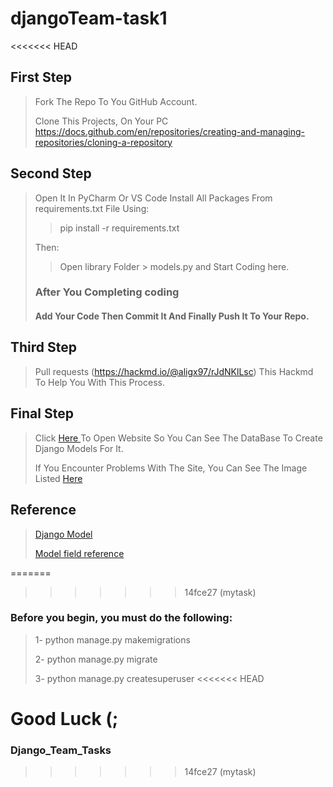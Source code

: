 # djangoTeam-task1

<<<<<<< HEAD
## First Step
> Fork The Repo To You GitHub Account.
> 
> Clone This Projects, On Your PC https://docs.github.com/en/repositories/creating-and-managing-repositories/cloning-a-repository
> 
## Second Step
> Open It In PyCharm Or VS Code
> Install All Packages From requirements.txt File
> Using:
> > pip install -r requirements.txt
>  
> Then:
>> Open library Folder > models.py and Start Coding here.
>
> ### After You Completing coding
> #### Add Your Code Then Commit It And Finally Push It To Your Repo.
> 
## Third Step
> Pull requests
> (https://hackmd.io/@aligx97/rJdNKlLsc) This Hackmd To Help You With This Process.

## Final Step
> Click [Here ](https://lucid.app/lucidchart/2c09b214-60b5-4118-8423-d54873d459e2/edit?viewport_loc=-1437%2C-1282%2C3354%2C1368%2C0_0&invitationId=inv_715d634d-73a3-41b0-8c76-2fdc6a154bbf) To Open Website So You Can See The DataBase To Create Django Models For It.
> 
> If You Encounter Problems With The Site, You Can See The Image Listed
> [Here](https://drive.google.com/drive/u/0/folders/1jYGS8LGRT6PM2KxwXywgflo34cwqg6aY)

## Reference
>[Django Model](https://docs.djangoproject.com/en/4.1/topics/db/models/)
> 
>[Model field reference](https://docs.djangoproject.com/en/4.1/ref/models/fields/)
> 

=======
>>>>>>> 14fce27 (mytask)
### Before you begin, you must do the following:
> 1- python manage.py makemigrations 
> 
> 2- python manage.py migrate
> 
> 3- python manage.py createsuperuser
<<<<<<< HEAD
>

Good Luck (;
=======
> 
> 
### Django_Team_Tasks


>>>>>>> 14fce27 (mytask)
